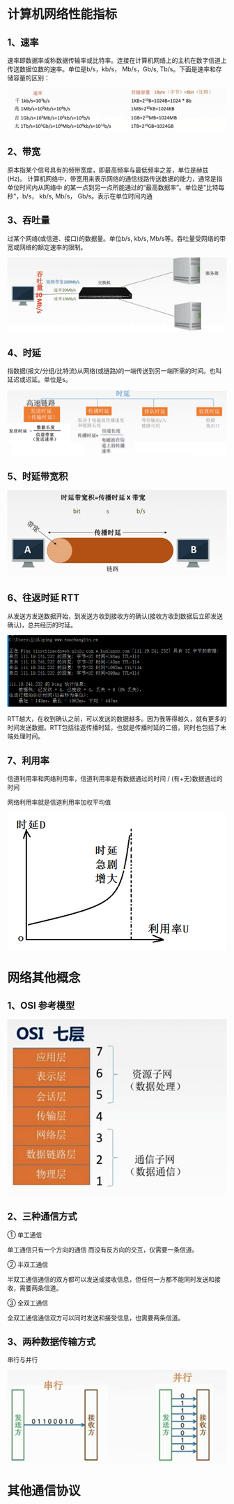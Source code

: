 # 计算机网络性能指标

## 1、速率

速率即数据率或称数据传输率或比特率。连接在计算机网络上的主机在数字信道上传送数据位数的速率。单位是b/s，kb/s， Mb/s，Gb/s, Tb/s。下面是速率和存储容量的区别：

![](net_01.png)

## 2、带宽

原本指某个信号具有的频带宽度，即最高频率与最低频率之差，单位是赫兹(Hz)。
计算机网络中，带宽用来表示网络的通信线路传送数据的能力，通常是指单位时间内从网络中
的某一点到另一点所能通过的“最高数据率”。单位是"比特每秒"，b/s， kb/s, Mb/s， Gb/s。表示在单位时间内通

## 3、吞吐量

过某个网络(或信道、接口)的数据量。单位b/s, kb/s, Mb/s等。吞吐量受网络的带宽或网络的额定速率的限制。

![](net_02.png)

## 4、时延

指数据(报文/分组/比特流)从网络(或链路)的一端传送到另一端所需的时间。也叫延迟或迟延。单位是s。

![](net_03.png)

## 5、时延带宽积

![](net_04.png)

## 6、往返时延 RTT

从发送方发送数据开始，到发送方收到接收方的确认(接收方收到数据后立即发送确认)，总共经历的时延。

![](net_05.png)

RTT越大，在收到确认之前，可以发送的数据越多。因为我等得越久，就有更多的时间发送数据。RTT包括往返传播时延，也就是传播时延的二倍，同时也包括了末端处理时间。

## 7、利用率

信道利用率和网络利用率，信道利用率是有数据通过的时间 / (有+无)数据通过的时间

网络利用率就是信道利用率加权平均值

![](net_06.png)

# 网络其他概念

## 1、OSI 参考模型

![](net_07.png)

## 2、三种通信方式

① 单工通信

单工通信只有一个方向的通信 而没有反方向的交互，仅需要一条信道。

② 半双工通信

半双工通信通信的双方都可以发送或接收信息，但任何一方都不能同时发送和接收，需要两条信道。

③ 全双工通信

全双工通信通信双方可以同时发送和接受信息，也需要两条信道。

## 3、两种数据传输方式

串行与并行

![](net_08.png)

# 其他通信协议

